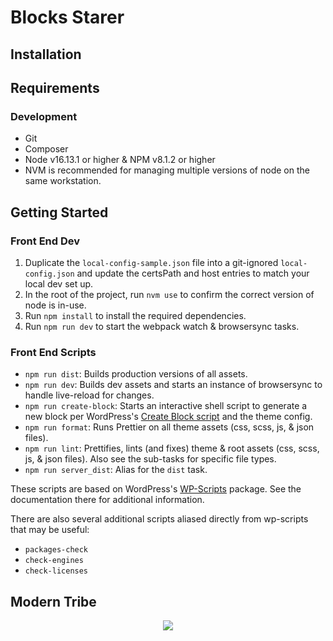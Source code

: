 # Blocks Starer

## Installation

## Requirements

### Development

* Git
* Composer
* Node v16.13.1 or higher & NPM v8.1.2 or higher
* NVM is recommended for managing multiple versions of node on the same workstation.

## Getting Started

### Front End Dev

1. Duplicate the `local-config-sample.json` file into a git-ignored `local-config.json` and update the certsPath and host entries to match your local dev set up.
1. In the root of the project, run `nvm use` to confirm the correct version of node is in-use.
1. Run `npm install` to install the required dependencies.
1. Run `npm run dev` to start the webpack watch & browsersync tasks.

### Front End Scripts

* `npm run dist`: Builds production versions of all assets.
* `npm run dev`: Builds dev assets and starts an instance of browsersync to handle live-reload for changes.
* `npm run create-block`: Starts an interactive shell script to generate a new block per WordPress's [Create Block script](https://developer.wordpress.org/block-editor/reference-guides/packages/packages-create-block/) and the theme config.
* `npm run format`: Runs Prettier on all theme assets (css, scss, js, & json files).
* `npm run lint`: Prettifies, lints (and fixes) theme & root assets (css, scss, js, & json files). Also see the sub-tasks for specific file types.
* `npm run server_dist`: Alias for the `dist` task.

These scripts are based on WordPress's [WP-Scripts](https://developer.wordpress.org/block-editor/reference-guides/packages/packages-scripts/) package. See the documentation there for additional information.

There are also several additional scripts aliased directly from wp-scripts that may be useful:
* `packages-check`
* `check-engines`
* `check-licenses`

## Modern Tribe

<p align="center">
<a href="https://tri.be/contact/"><img src="https://moderntribe-common.s3.us-west-2.amazonaws.com/marketing/ModernTribe-Banner.png"></a>
</p>

